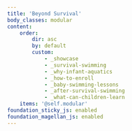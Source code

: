 ```yaml
---
title: 'Beyond Survival'
body_classes: modular
content:
    order:
        dir: asc
        by: default
        custom:
            - _showcase
            - _survival-swimming
            - _why-infant-aquatics
            - _how-to-enroll
            - _baby-swimming-lessons
            - _after-survival-swimming
            - _what-can-children-learn
    items: '@self.modular'
foundation_sticky_js: enabled
foundation_magellan_js: enabled
---
```


